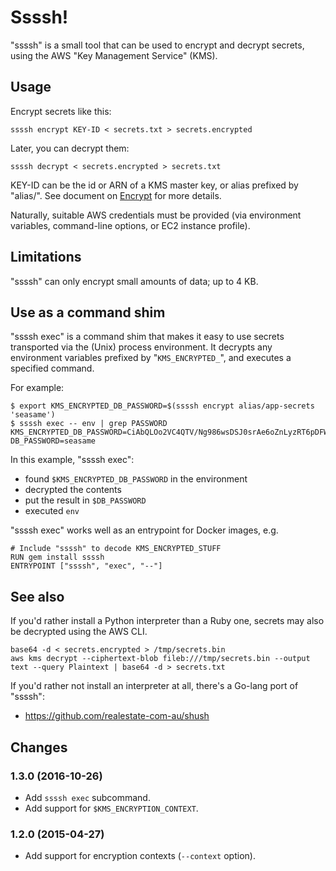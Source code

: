 # Ssssh!

"ssssh" is a small tool that can be used to encrypt and decrypt secrets, using the AWS "Key Management Service" (KMS).

## Usage

Encrypt secrets like this:

    ssssh encrypt KEY-ID < secrets.txt > secrets.encrypted

Later, you can decrypt them:

    ssssh decrypt < secrets.encrypted > secrets.txt

KEY-ID can be the id or ARN of a KMS master key, or alias prefixed by "alias/".  See document on [Encrypt](http://docs.aws.amazon.com/kms/latest/APIReference/API_Encrypt.html) for more details.

Naturally, suitable AWS credentials must be provided (via environment variables, command-line options, or EC2 instance profile).

## Limitations

"ssssh" can only encrypt small amounts of data; up to 4 KB.

## Use as a command shim

"ssssh exec" is a command shim that makes it easy to use secrets transported
via the (Unix) process environment.  It decrypts any environment variables
prefixed by "`KMS_ENCRYPTED_`", and executes a specified command.

For example:

```
$ export KMS_ENCRYPTED_DB_PASSWORD=$(ssssh encrypt alias/app-secrets 'seasame')
$ ssssh exec -- env | grep PASSWORD
KMS_ENCRYPTED_DB_PASSWORD=CiAbQLOo2VC4QTV/Ng986wsDSJ0srAe6oZnLyzRT6pDFWRKOAQEBAgB4G0CzqNlQuEE1fzYPfOsLA0idLKwHuqGZy8s0U+qQxVkAAABlMGMGCSqGSIb3DQEHBqBWMFQCAQAwTwYJKoZIhvcNAQcBMB4GCWCGSAFlAwQBLjARBAzfFR0tsHRq18JUhMcCARCAImvuMNYuHUut3BT7sZs9a31qWcmOBUBXYEsD+kx2GxUxBPE=
DB_PASSWORD=seasame
```

In this example, "ssssh exec":

- found `$KMS_ENCRYPTED_DB_PASSWORD` in the environment
- decrypted the contents
- put the result in `$DB_PASSWORD`
- executed `env`

"ssssh exec" works well as an entrypoint for Docker images, e.g.

    # Include "ssssh" to decode KMS_ENCRYPTED_STUFF
    RUN gem install ssssh
    ENTRYPOINT ["ssssh", "exec", "--"]

## See also

If you'd rather install a Python interpreter than a Ruby one, secrets may also be decrypted using the AWS CLI.

    base64 -d < secrets.encrypted > /tmp/secrets.bin
    aws kms decrypt --ciphertext-blob fileb:///tmp/secrets.bin --output text --query Plaintext | base64 -d > secrets.txt

If you'd rather not install an interpreter at all, there's a Go-lang port of "ssssh":

* https://github.com/realestate-com-au/shush

## Changes

### 1.3.0 (2016-10-26)

* Add `ssssh exec` subcommand.
* Add support for `$KMS_ENCRYPTION_CONTEXT`.

### 1.2.0 (2015-04-27)

* Add support for encryption contexts (`--context` option).
